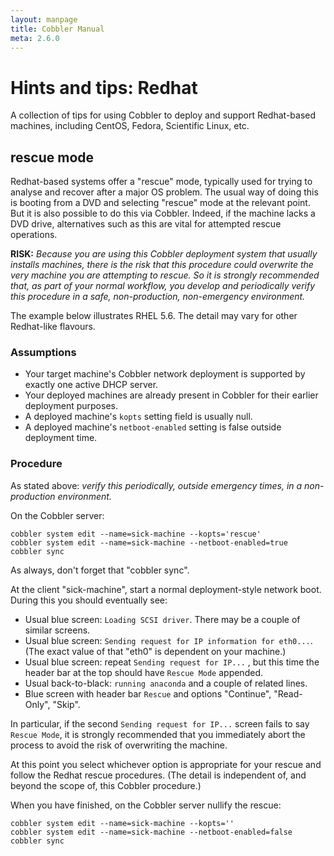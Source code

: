 ```yaml
---
layout: manpage
title: Cobbler Manual
meta: 2.6.0
---
```

# Hints and tips: Redhat

A collection of tips for using Cobbler to deploy and support Redhat-based machines, including CentOS, Fedora, Scientific Linux, etc.

## rescue mode

Redhat-based systems offer a "rescue" mode, typically used for trying to analyse and recover after a major OS problem.  The usual way of doing this is booting from a DVD and selecting "rescue" mode at the relevant point.  But it is also possible to do this via Cobbler.  Indeed, if the machine lacks a DVD drive, alternatives such as this are vital for attempted rescue operations.

**RISK:**  _Because you are using this Cobbler deployment system that usually installs machines, there is the risk that this procedure could overwrite the very machine you are attempting to rescue.  So it is strongly recommended that, as part of your normal workflow, you develop and periodically verify this procedure in a safe, non-production, non-emergency environment._

The example below illustrates RHEL 5.6.  The detail may vary for other Redhat-like flavours.

### Assumptions

* Your target machine's Cobbler network deployment is supported by exactly one active DHCP server.
* Your deployed machines are already present in Cobbler for their earlier deployment purposes.
* A deployed machine's `kopts` setting field is usually null.
* A deployed machine's `netboot-enabled` setting is false outside deployment time.

### Procedure

As stated above: _verify this periodically, outside emergency times, in a non-production environment._

On the Cobbler server:

    cobbler system edit --name=sick-machine --kopts='rescue'
    cobbler system edit --name=sick-machine --netboot-enabled=true
    cobbler sync

As always, don't forget that "cobbler sync".

At the client "sick-machine", start a normal deployment-style network boot.  During this you should eventually see:

* Usual blue screen: `Loading SCSI driver`.  There may be a couple of similar screens.
* Usual blue screen: `Sending request for IP information for eth0...`.  (The exact value of that "eth0" is dependent on your machine.)
* Usual blue screen: repeat `Sending request for IP...` , but this time the header bar at the top should have `Rescue Mode` appended.
* Usual back-to-black: `running anaconda` and a couple of related lines.
* Blue screen with header bar `Rescue` and options "Continue", "Read-Only", "Skip".

In particular, if the second `Sending request for IP...` screen fails to say `Rescue Mode`, it is strongly recommended that you immediately abort the process to avoid the risk of overwriting the machine.

At this point you select whichever option is appropriate for your rescue and follow the Redhat rescue procedures.  (The detail is independent of, and beyond the scope of, this Cobbler procedure.)

When you have finished, on the Cobbler server nullify the rescue:

    cobbler system edit --name=sick-machine --kopts=''
    cobbler system edit --name=sick-machine --netboot-enabled=false
    cobbler sync
